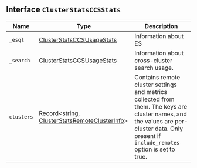 ## Interface `ClusterStatsCCSStats`

| Name | Type | Description |
| - | - | - |
| `_esql` | [ClusterStatsCCSUsageStats](./ClusterStatsCCSUsageStats.md) | Information about ES|QL cross-cluster query usage. |
| `_search` | [ClusterStatsCCSUsageStats](./ClusterStatsCCSUsageStats.md) | Information about cross-cluster search usage. |
| `clusters` | Record<string, [ClusterStatsRemoteClusterInfo](./ClusterStatsRemoteClusterInfo.md)> | Contains remote cluster settings and metrics collected from them. The keys are cluster names, and the values are per-cluster data. Only present if `include_remotes` option is set to true. |
